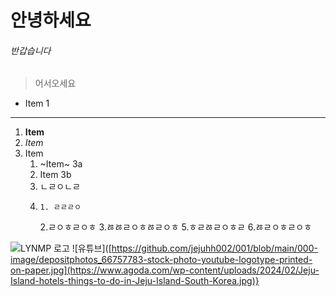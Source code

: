 # 안녕하세요
###### 반갑습니다
> 어서오세요
* Item 1 
___
1. **Item** 
1. *Item* 
1. Item
    1. ~Item~ 3a 
    1. Item 3b
    2. ㄴㄹㅇㄴㄹ
    3. 
           1. ㄹㄹㄹㅇ
       2.ㄹㅇㅎㄹㅇㅎ
       3.ㅀㅀㄹㅇㅎㅀㄹㅇㅎ
             5.ㅎㄹㅀㄹㅇㅎㄹ
       6.ㅀㄹㅇㅎㄹㅇㅎ
       
![LYNMP 로고](https://i.esdrop.com/d/dLd7n17hg9.png "LYMNP 로고")
![유튜브]([https://github.com/jejuhh002/001/blob/main/000-image/depositphotos_66757783-stock-photo-youtube-logotype-printed-on-paper.jpg](https://www.agoda.com/wp-content/uploads/2024/02/Jeju-Island-hotels-things-to-do-in-Jeju-Island-South-Korea.jpg)}
